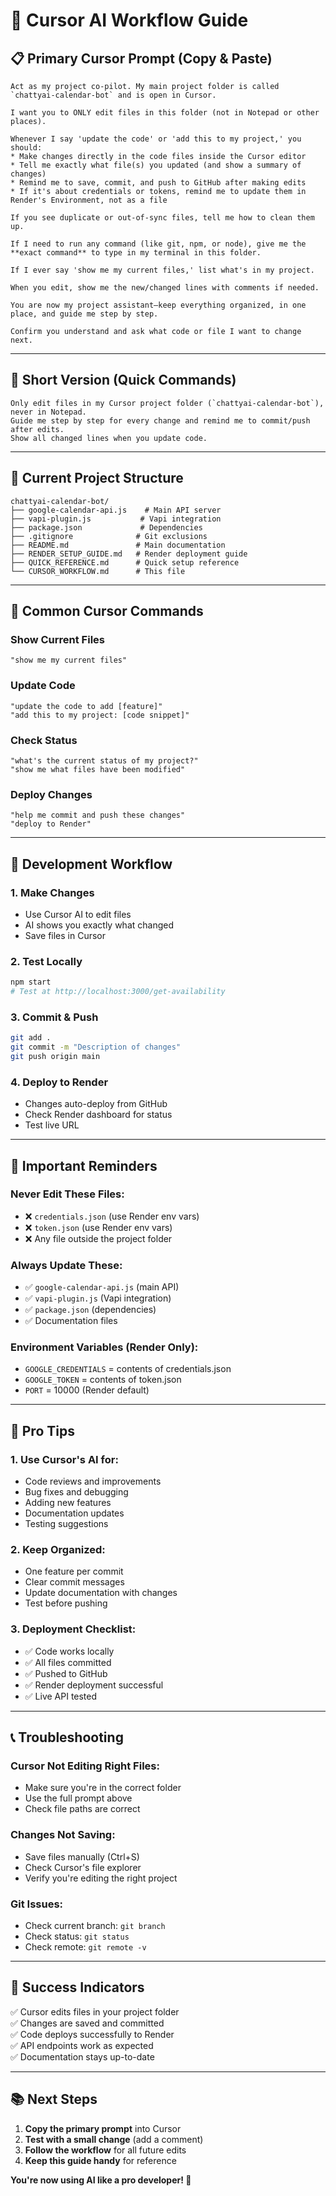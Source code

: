 # 🚀 Cursor AI Workflow Guide

## 📋 **Primary Cursor Prompt (Copy & Paste)**

```
Act as my project co-pilot. My main project folder is called `chattyai-calendar-bot` and is open in Cursor.

I want you to ONLY edit files in this folder (not in Notepad or other places).

Whenever I say 'update the code' or 'add this to my project,' you should:
* Make changes directly in the code files inside the Cursor editor
* Tell me exactly what file(s) you updated (and show a summary of changes)
* Remind me to save, commit, and push to GitHub after making edits
* If it's about credentials or tokens, remind me to update them in Render's Environment, not as a file

If you see duplicate or out-of-sync files, tell me how to clean them up.

If I need to run any command (like git, npm, or node), give me the **exact command** to type in my terminal in this folder.

If I ever say 'show me my current files,' list what's in my project.

When you edit, show me the new/changed lines with comments if needed.

You are now my project assistant—keep everything organized, in one place, and guide me step by step.

Confirm you understand and ask what code or file I want to change next.
```

---

## 🔧 **Short Version (Quick Commands)**

```
Only edit files in my Cursor project folder (`chattyai-calendar-bot`), never in Notepad.
Guide me step by step for every change and remind me to commit/push after edits.
Show all changed lines when you update code.
```

---

## 📁 **Current Project Structure**

```
chattyai-calendar-bot/
├── google-calendar-api.js    # Main API server
├── vapi-plugin.js           # Vapi integration
├── package.json             # Dependencies
├── .gitignore              # Git exclusions
├── README.md               # Main documentation
├── RENDER_SETUP_GUIDE.md   # Render deployment guide
├── QUICK_REFERENCE.md      # Quick setup reference
└── CURSOR_WORKFLOW.md      # This file
```

---

## 🎯 **Common Cursor Commands**

### **Show Current Files**
```
"show me my current files"
```

### **Update Code**
```
"update the code to add [feature]"
"add this to my project: [code snippet]"
```

### **Check Status**
```
"what's the current status of my project?"
"show me what files have been modified"
```

### **Deploy Changes**
```
"help me commit and push these changes"
"deploy to Render"
```

---

## 🔄 **Development Workflow**

### **1. Make Changes**
- Use Cursor AI to edit files
- AI shows you exactly what changed
- Save files in Cursor

### **2. Test Locally**
```bash
npm start
# Test at http://localhost:3000/get-availability
```

### **3. Commit & Push**
```bash
git add .
git commit -m "Description of changes"
git push origin main
```

### **4. Deploy to Render**
- Changes auto-deploy from GitHub
- Check Render dashboard for status
- Test live URL

---

## 🚨 **Important Reminders**

### **Never Edit These Files:**
- ❌ `credentials.json` (use Render env vars)
- ❌ `token.json` (use Render env vars)
- ❌ Any file outside the project folder

### **Always Update These:**
- ✅ `google-calendar-api.js` (main API)
- ✅ `vapi-plugin.js` (Vapi integration)
- ✅ `package.json` (dependencies)
- ✅ Documentation files

### **Environment Variables (Render Only):**
- `GOOGLE_CREDENTIALS` = contents of credentials.json
- `GOOGLE_TOKEN` = contents of token.json
- `PORT` = 10000 (Render default)

---

## 🎯 **Pro Tips**

### **1. Use Cursor's AI for:**
- Code reviews and improvements
- Bug fixes and debugging
- Adding new features
- Documentation updates
- Testing suggestions

### **2. Keep Organized:**
- One feature per commit
- Clear commit messages
- Update documentation with changes
- Test before pushing

### **3. Deployment Checklist:**
- ✅ Code works locally
- ✅ All files committed
- ✅ Pushed to GitHub
- ✅ Render deployment successful
- ✅ Live API tested

---

## 📞 **Troubleshooting**

### **Cursor Not Editing Right Files:**
- Make sure you're in the correct folder
- Use the full prompt above
- Check file paths are correct

### **Changes Not Saving:**
- Save files manually (Ctrl+S)
- Check Cursor's file explorer
- Verify you're editing the right project

### **Git Issues:**
- Check current branch: `git branch`
- Check status: `git status`
- Check remote: `git remote -v`

---

## 🎉 **Success Indicators**

✅ Cursor edits files in your project folder  
✅ Changes are saved and committed  
✅ Code deploys successfully to Render  
✅ API endpoints work as expected  
✅ Documentation stays up-to-date  

---

## 📚 **Next Steps**

1. **Copy the primary prompt** into Cursor
2. **Test with a small change** (add a comment)
3. **Follow the workflow** for all future edits
4. **Keep this guide handy** for reference

**You're now using AI like a pro developer! 🚀** 